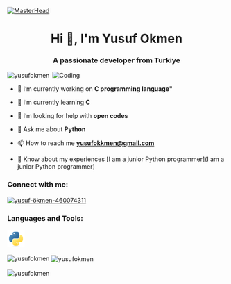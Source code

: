 [![MasterHead](https://flow.org/img/featurette-faster.gif)](https://YusufOkmen.io)
<h1 align="center">Hi 👋, I'm Yusuf Okmen</h1>
<h3 align="center">A passionate developer from Turkiye</h3>
<img align="right" alt="Coding" width="400" src="https://cdn.dribbble.com/users/1708816/screenshots/15637256/media/f9826f0af8a49462f048262a8502035b.gif">

<p align="left"> <img src="https://komarev.com/ghpvc/?username=yusufokmen&label=Profile%20views&color=0e75b6&style=flat" alt="yusufokmen" /> </p>

- 🔭 I’m currently working on **C programming language"**

- 🌱 I’m currently learning **C**

- 🤝 I’m looking for help with **open codes**

- 💬 Ask me about **Python**

- 📫 How to reach me **yusufokkmen@gmail.com**

- 📄 Know about my experiences [I am a junior Python programmer](I am a junior Python programmer)

<h3 align="left">Connect with me:</h3>
<p align="left">
<a href="https://linkedin.com/in/yusuf-ökmen-460074311" target="blank"><img align="center" src="https://raw.githubusercontent.com/rahuldkjain/github-profile-readme-generator/master/src/images/icons/Social/linked-in-alt.svg" alt="yusuf-ökmen-460074311" height="30" width="40" /></a>
</p>

<h3 align="left">Languages and Tools:</h3>
<p align="left"> <a href="https://www.python.org" target="_blank" rel="noreferrer"> <img src="https://raw.githubusercontent.com/devicons/devicon/master/icons/python/python-original.svg" alt="python" width="40" height="40"/> </a> </p>

<p><img align="left" src="https://github-readme-stats.vercel.app/api/top-langs?username=yusufokmen&show_icons=true&locale=en&layout=compact" alt="yusufokmen" /></p>

<p>&nbsp;<img align="center" src="https://github-readme-stats.vercel.app/api?username=yusufokmen&show_icons=true&locale=en" alt="yusufokmen" /></p>

<p><img align="center" src="https://github-readme-streak-stats.herokuapp.com/?user=yusufokmen&" alt="yusufokmen" /></p>

